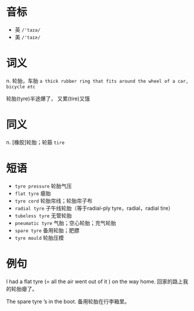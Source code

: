 # 音标

- 英 `/'taɪə/`
- 美 `/'taɪɚ/`

# 词义

n. 轮胎，车胎
`a thick rubber ring that fits around the wheel of a car, bicycle etc`



轮胎(tyre)半途爆了， 又累(tire)又饿

# 同义

n. [橡胶]轮胎；轮箍
`tire`

# 短语

- `tyre pressure` 轮胎气压
- `flat tyre` 瘪胎
- `tyre cord` 轮胎帘线；轮胎帘子布
- `radial tyre` 子午线轮胎（等于radial-ply tyre，radial，radial tire）
- `tubeless tyre` 无管轮胎
- `pneumatic tyre` 气胎；空心轮胎；充气轮胎
- `spare tyre` 备用轮胎；肥膘
- `tyre mould` 轮胎压模

# 例句

I had a flat tyre (= all the air went out of it ) on the way home.
回家的路上我的轮胎瘪了。

The spare tyre ’s in the boot.
备用轮胎在行李箱里。


